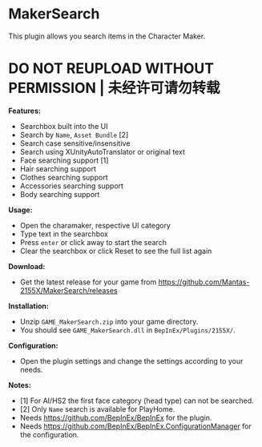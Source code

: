# MakerSearch

This plugin allows you search items in the Character Maker.  

# DO NOT REUPLOAD WITHOUT PERMISSION | 未经许可请勿转载

**Features:**  
* Searchbox built into the UI  
* Search by `Name`, `Asset Bundle` [2]  
* Search case sensitive/insensitive  
* Search using XUnityAutoTranslator or original text  
* Face searching support [1]
* Hair searching support  
* Clothes searching support  
* Accessories searching support  
* Body searching support

**Usage:**  
* Open the charamaker, respective UI category  
* Type text in the searchbox  
* Press `enter` or click away to start the search  
* Clear the searchbox or click Reset to see the full list again  

**Download:**  
* Get the latest release for your game from https://github.com/Mantas-2155X/MakerSearch/releases  

**Installation:**  
* Unzip `GAME_MakerSearch.zip` into your game directory.  
* You should see `GAME_MakerSearch.dll` in `BepInEx/Plugins/2155X/`.  

**Configuration:**  
* Open the plugin settings and change the settings according to your needs.  

**Notes:**
* [1] For AI/HS2 the first face category (head type) can not be searched.
* [2] Only `Name` search is available for PlayHome.
* Needs https://github.com/BepInEx/BepInEx for the plugin.
* Needs https://github.com/BepInEx/BepInEx.ConfigurationManager for the configuration.

